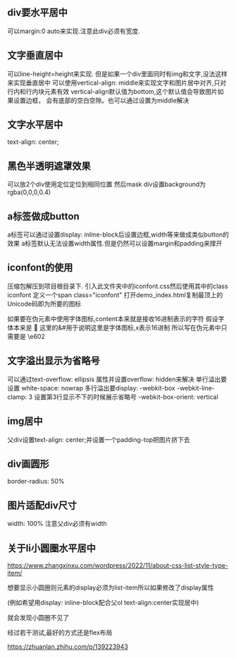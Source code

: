 ## div要水平居中
可以margin:0 auto来实现.注意此div必须有宽度.
## 文字垂直居中
可以line-height=height来实现.
但是如果一个div里面同时有img和文字,没法这样来实现垂直居中
可以使用vertical-align: middle来实现文字和图片居中对齐,只对行内和行内块元素有效
vertical-align默认值为bottom,这个默认值会导致图片如果设置边框，
会有底部的空白空隙。也可以通过设置为middle解决
## 文字水平居中 
text-align: center;

## 黑色半透明遮罩效果
可以放2个div使用定位定位到相同位置
然后mask div设置background为 rgba(0,0,0,0.4)

## a标签做成button
a标签可以通过设置display: inline-block后设置边框,width等来做成类似button的效果
a标签默认无法设置width属性.但是仍然可以设置margin和padding来撑开

## iconfont的使用
压缩包解压到项目根目录下.
引入此文件夹中的iconfont.css然后使用其中的class iconfont
定义一个span class="iconfont"
打开demo_index.html复制最顶上的Unicode码即为所要的图标

如果要在伪元素中使用字体图标,content本来就是接收16进制表示的字符
假设字体本来是
&#xe602;
这里的&#用于说明这里是字体图标,x表示16进制
所以写在伪元素中只需要是
\e602

## 文字溢出显示为省略号
可以通过text-overflow: ellipsis
属性并设置overflow: hidden来解决
单行溢出要设置 white-space: nowrap
多行溢出要display: -webkit-box
-webkit-line-clamp: 3 设置第3行显示不下的时候展示省略号
-webkit-box-orient: vertical

## img居中
父div设置text-align: center;并设置一个padding-top把图片挤下去

## div画圆形
border-radius: 50%

## 图片适配div尺寸
width: 100%
注意父div必须有width

## 关于li小圆圈水平居中
https://www.zhangxinxu.com/wordpress/2022/11/about-css-list-style-type-item/

想要显示小圆圈则元素的display必须为list-item所以如果修改了display属性

(例如希望用display: inline-block配合父ol text-align:center实现居中)

就会发现小圆圈不见了

经过若干测试,最好的方式还是flex布局

https://zhuanlan.zhihu.com/p/139223943